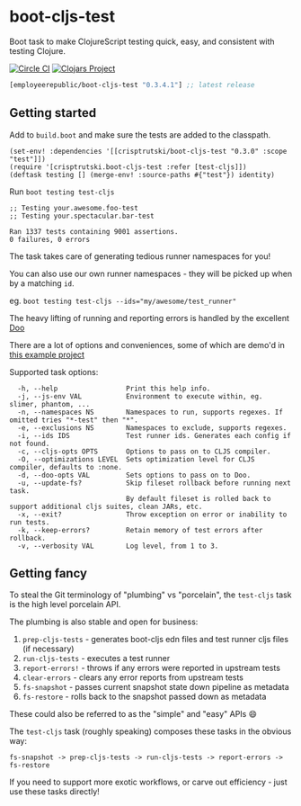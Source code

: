 # boot-cljs-test

Boot task to make ClojureScript testing quick, easy, and consistent with testing Clojure.

[![Circle
CI](https://circleci.com/gh/crisptrutski/boot-cljs-test.svg?style=svg)](https://circleci.com/gh/crisptrutski/boot-cljs-test) [![Clojars Project](https://img.shields.io/clojars/v/crisptrutski/boot-cljs-test.svg)](https://clojars.org/crisptrutski/boot-cljs-test)

[](dependency)
```clojure
[employeerepublic/boot-cljs-test "0.3.4.1"] ;; latest release
```
[](/dependency)

## Getting started

Add to `build.boot` and make sure the tests are added to the classpath.

```
(set-env! :dependencies '[[crisptrutski/boot-cljs-test "0.3.0" :scope "test"]])
(require '[crisptrutski.boot-cljs-test :refer [test-cljs]])
(deftask testing [] (merge-env! :source-paths #{"test"}) identity)
```

Run `boot testing test-cljs`

```
;; Testing your.awesome.foo-test
;; Testing your.spectacular.bar-test

Ran 1337 tests containing 9001 assertions.
0 failures, 0 errors
```

The task takes care of generating tedious runner namespaces for you!

You can also use our own runner namespaces - they will be picked up when by a matching `id`.

eg. `boot testing test-cljs --ids="my/awesome/test_runner"`

The heavy lifting of running and reporting errors is handled by the excellent [Doo](https://github.com/bensu/doo)

There are a lot of options and conveniences, some of which are demo'd in [this example project](/example)

Supported task options:

```
  -h, --help                 Print this help info.
  -j, --js-env VAL           Environment to execute within, eg. slimer, phantom, ...
  -n, --namespaces NS        Namespaces to run, supports regexes. If omitted tries "*-test" then "*".
  -e, --exclusions NS        Namespaces to exclude, supports regexes.
  -i, --ids IDS              Test runner ids. Generates each config if not found.
  -c, --cljs-opts OPTS       Options to pass on to CLJS compiler.
  -O, --optimizations LEVEL  Sets optimization level for CLJS compiler, defaults to :none.
  -d, --doo-opts VAL         Sets options to pass on to Doo.
  -u, --update-fs?           Skip fileset rollback before running next task.
                             By default fileset is rolled back to support additional cljs suites, clean JARs, etc.
  -x, --exit?                Throw exception on error or inability to run tests.
  -k, --keep-errors?         Retain memory of test errors after rollback.
  -v, --verbosity VAL        Log level, from 1 to 3.
```

## Getting fancy

To steal the Git terminology of "plumbing" vs "porcelain", the `test-cljs` task is the high level porcelain API.

The plumbing is also stable and open for business:

 1. `prep-cljs-tests` - generates boot-cljs edn files and test runner cljs files (if necessary)
 2. `run-cljs-tests` - executes a test runner
 3. `report-errors!` - throws if any errors were reported in upstream tests
 4. `clear-errors` - clears any error reports from upstream tests
 5. `fs-snapshot` - passes current snapshot state down pipeline as metadata
 6. `fs-restore` - rolls back to the snapshot passed down as metadata

These could also be referred to as the "simple" and "easy" APIs :smile:

The `test-cljs` task (roughly speaking) composes these tasks in the obvious way:

`fs-snapshot -> prep-cljs-tests -> run-cljs-tests -> report-errors -> fs-restore`

If you need to support more exotic workflows, or carve out efficiency - just use these tasks directly!
